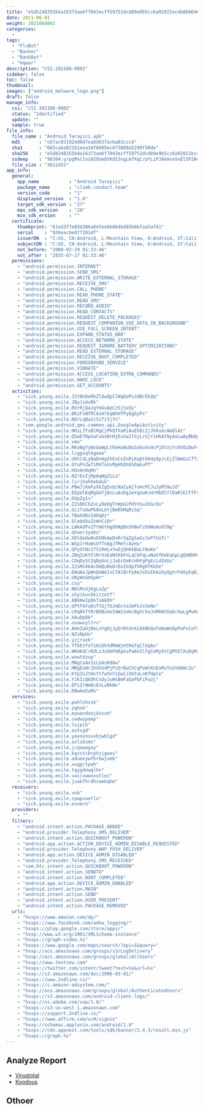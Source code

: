 ```yaml
---
title: "e5db248355b4a16373ae6f7043ecff59751dcd89e9b5cc6a92022ec4b8b06467"
date: 2021-06-01
weight: 2021060002
categories:
  -
tags:
  - "FluBot"
  - "Banker"
  - "BankBot"
  - "Hqwar"
description: "CSI-202106-0002"
sidebar: false
toc: false
thumbnail: 
images: ["android_malware_logo.png"]
draft: false
manage_info:
  csi: "CSI-202106-0002"
  status: "Identified"
  update: ""
  sample: true
file_info:
  file_name : "Android_Tarayici.apk"
  md5       : "c67ac031924d047ea0d637acba83ccc4"
  sha1	    : "665caba82161eea10f8605ec6f3089a5299f50de"
  sha256    : "e5db248355b4a16373ae6f7043ecff59751dcd89e9b5cc6a92022ec4b8b06467"
  ssdeep    : "98304:y/pgMxClni01OUeQYKdS3ngLm7XqC/pYLiPJAkHveVxElSP2Ae:ZMxCli/UbYKdSXOmb7YLiPJAkpkP2P"
  file_size : "3612452"
app_info:
  general:
    app_name           : "Android Tarayıcı"
    package_name       : "climb.conduct.team"
    version_code       : "1"
    displayed_version  : "1.0"
    target_sdk_version : "27"
    max_sdk_version    : "20"
    min_sdk_ersion     : ""
  certificate:
    thumbprint: "61ed377e85d386a8dfee6b864bd85b0bfaa5af81"
    serial    : "936eacbe07f201df"
    issuerDN  : "C:US, CN:Android, L:Mountain View, O:Android, ST:California, OU:Android, email:android@android.com"
    subjectDN : "C:US, CN:Android, L:Mountain View, O:Android, ST:California, OU:Android, email:android@android.com"
    not_before: "2008-02-29 01:33:46"
    not_after : "2035-07-17 01:33:46"
  permissions:
    - "android.permission.INTERNET"
    - "android.permission.SEND_SMS"
    - "android.permission.WRITE_EXTERNAL_STORAGE"
    - "android.permission.RECEIVE_SMS"
    - "android.permission.CALL_PHONE"
    - "android.permission.READ_PHONE_STATE"
    - "android.permission.READ_SMS"
    - "android.permission.RECORD_AUDIO"
    - "android.permission.READ_CONTACTS"
    - "android.permission.REQUEST_DELETE_PACKAGES"
    - "android.permission.REQUEST_COMPANION_USE_DATA_IN_BACKGROUND"
    - "android.permission.USE_FULL_SCREEN_INTENT"
    - "android.permission.EXPAND_STATUS_BAR"
    - "android.permission.ACCESS_NETWORK_STATE"
    - "android.permission.REQUEST_IGNORE_BATTERY_OPTIMIZATIONS"
    - "android.permission.READ_EXTERNAL_STORAGE"
    - "android.permission.RECEIVE_BOOT_COMPLETED"
    - "android.permission.FOREGROUND_SERVICE"
    - "android.permission.VIBRATE"
    - "android.permission.ACCESS_LOCATION_EXTRA_COMMANDS"
    - "android.permission.WAKE_LOCK"
    - "android.permission.GET_ACCOUNTS"
  activities:
    - "sick.young.exile.JStNnDeRkZlOwQpClWqQoPuJdBrEkQq"
    - "sick.young.exile.JByJsUuRk"
    - "sick.young.exile.RUrRjQaJqYmGuApCzSjSxOy"
    - "sick.young.exile.BKzFsNfMlAiHlEqWhHfPyEgGyPx"
    - "sick.young.exile.NUrLqBaIcScTzIjYn"
    - "com.google.android.gms.common.api.GoogleApiActivity"
    - "sick.young.exile.NRzLfFxBlMgCjPkQfXaRiAuEhBiIjJhRuXcAmQlAt"
    - "sick.young.exile.QSwEfRpGaFuGxBrHjEuSaItGjLcGjYiHkAtNyAxLwAyBbQg"
    - "sick.young.exile.vmo"
    - "sick.young.exile.RKoNgYyWzUwWpLtReHuNuBoSoEuXxHcPjDlUjYcOtQiDwFcXiKuUd"
    - "sick.young.exile.lcggxqtkgeee"
    - "sick.young.exile.UOtCdLyNaDnHgIhExCoZnRiKqAtOkHyQpJcEjZlWmGsCfTxQz"
    - "sick.young.exile.GYuPnZwTiRkTxUsMpHhQhEhOaEuPf"
    - "sick.young.exile.HUxAnOqHn"
    - "sick.young.exile.NZrEoIjHpAqWgZiLa"
    - "sick.young.exile.lirjhahhebduk"
    - "sick.young.exile.PNwJjKmFyXkZgEnQcNaIyAjToHcMlJuJyMlNuJd"
    - "sick.young.exile.EEpUlKqMgGmTjDnLuAxDgJwYqSwKsHrMkDlYlRaRlKlFfFyNj"
    - "sick.young.exile.DUpZqIs"
    - "sick.young.exile.ZZsNhCbZuLyOeDgTnHpGiPdYnSuJbGcOo"
    - "sick.young.exile.GCzTuUwPbOnLbYjBeRhMqRzSq"
    - "sick.young.exile.TBaXdDsSdHqDz"
    - "sick.young.exile.ECeQdXuZzWnCiDr"
    - "sick.young.exile.LWkAdPxZfYmGtUgQhNpBnShBwTzDdWuAsOlNq"
    - "sick.young.exile.qhaorzyabx"
    - "sick.young.exile.XDlQeUwOuDhNkApDxRrSqZgSaGzJoPfUuTc"
    - "sick.young.exile.WSpIrHuWsUfTnQgJfMeTcAyHu"
    - "sick.young.exile.QPyGtNzIfSiRmLxYwOjQhKkBaLtNuKe"
    - "sick.young.exile.ZNqZoKtFiNrXxEaNtKkFnLqCbFqLuNaGfKeEqGpLgQmBkMrKy"
    - "sick.young.exile.CDqDyStZqNyUnLjJaEcOoKcHhFgPgEcLdZdUu"
    - "sick.young.exile.ZZsMsXbAcOmQuReDrDxIkOpThRgRfKkDe"
    - "sick.young.exile.EWaAeJpWnQoWeIxCfAlBrFpAeJsDsEkAzOyQgXrFmXyEqKz"
    - "sick.young.exile.UNyWsGmSpHr"
    - "sick.young.exile.csy"
    - "sick.young.exile.NDcMcUjKgLoZp"
    - "sick.young.exile.shyibucbkitzotf"
    - "sick.young.exile.ABkHwIpDkToAkDh"
    - "sick.young.exile.GPtFbFaDuTtGjTbJmDcYaJmFhJsSeNx"
    - "sick.young.exile.LRqRkTtRrBbBuUeImWiSoKcBgXrXaJnMhNtOaDrXwLgPwHdWi"
    - "sick.young.exile.XAuDpDk"
    - "sick.young.exile.ooawxyltrv"
    - "sick.young.exile.AOeZaUjBeLnYgOjJyDrNtUnXiAkNhQxFeNaWoDpPwFnCeYsUe"
    - "sick.young.exile.NZxNpUo"
    - "sick.young.exile.yzjrazk"
    - "sick.young.exile.YTbEtFnTiHiOkXdMeWjHtMaTgClUqAu"
    - "sick.young.exile.WKmKdCrKdLzJxUkPmRpGsPaBsSlFgCeMyXtCgMtElXuDqMrEz"
    - "sick.young.exile.wowtdzup"
    - "sick.young.exile.MNgCeAxSiLbAsKdAw"
    - "sick.young.exile.MRgEoNrJhXkUdPjPcDrBwCkCqPoWlKnEoMuTnGtHbWcZu"
    - "sick.young.exile.KYpZoJtHxYtTwSnYiGwCiXmTaLnKfHpCe"
    - "sick.young.exile.YJkIiQkDhCsOyJuWsBmFaOaPbFiPuUj"
    - "sick.young.exile.EPiZrWmOcEnLuRkWn"
    - "sick.young.exile.RBwAeEuMs"
  services:
    - "sick.young.exile.pwhlnhsxk"
    - "sick.young.exile.zqhxk"
    - "sick.young.exile.mywandonjdzxvm"
    - "sick.young.exile.cwdwypaep"
    - "sick.young.exile.lujpch"
    - "sick.young.exile.axtsgd"
    - "sick.young.exile.yaxovnsxxbjwblgd"
    - "sick.young.exile.azlsbsmn"
    - "sick.young.exile.jcqawogxy"
    - "sick.young.exile.kqzstcbrphzjgwou"
    - "sick.young.exile.adumxywfhrbwjvmb"
    - "sick.young.exile.xxggrtpwh"
    - "sick.young.exile.tqygdnwglhn"
    - "sick.young.exile.vaicswwxxutlez"
    - "sick.young.exile.juakfhrdhcwebqhm"
  receivers:
    - "sick.young.exile.vnb"
    - "sick.young.exile.cpwpsoetla"
    - "sick.young.exile.evnmrn"
  providers:
    - ""
  filters:
    - "android.intent.action.PACKAGE_ADDED"
    - "android.provider.Telephony.SMS_DELIVER"
    - "android.intent.action.QUICKBOOT_POWERON"
    - "android.app.action.ACTION_DEVICE_ADMIN_DISABLE_REQUESTED"
    - "android.provider.Telephony.WAP_PUSH_DELIVER"
    - "android.app.action.DEVICE_ADMIN_DISABLED"
    - "android.provider.Telephony.SMS_RECEIVED"
    - "com.htc.intent.action.QUICKBOOT_POWERON"
    - "android.intent.action.SENDTO"
    - "android.intent.action.BOOT_COMPLETED"
    - "android.app.action.DEVICE_ADMIN_ENABLED"
    - "android.intent.action.MAIN"
    - "android.intent.action.SEND"
    - "android.intent.action.USER_PRESENT"
    - "android.intent.action.PACKAGE_REMOVED"
  urls:
    - "hxxps://www.amazon.com/dp/"
    - "hxxps://www.facebook.com/adnw_logging/"
    - "hxxps://play.google.com/store/apps/"
    - "hxxp://www.w3.org/2001/XMLSchema-instance"
    - "hxxps://graph-video.%s"
    - "hxxps://www.google.com/maps/search/?api=1&query="
    - "hxxp://acs.amazonaws.com/groups/s3/LogDelivery"
    - "hxxp://acs.amazonaws.com/groups/global/AllUsers"
    - "hxxp://www.textnow.com"
    - "hxxps://twitter.com/intent/tweet?text=%s&url=%s"
    - "hxxp://s3.amazonaws.com/doc/2006-03-01/"
    - "hxxps://www.2ndline.co/"
    - "hxxps://c.amazon-adsystem.com/"
    - "hxxp://acs.amazonaws.com/groups/global/AuthenticatedUsers"
    - "hxxps://s3.amazonaws.com/android-client-logs/"
    - "hxxp://ns.adobe.com/xap/1.0/"
    - "hxxps://s3-us-west-1.amazonaws.com"
    - "hxxps://support.2ndline.co/"
    - "hxxps://www.affirm.com/u/#/signin"
    - "hxxp://schemas.applovin.com/android/1.0"
    - "hxxps://cdn.appnext.com/tools/sdk/banner/2.4.3/result.min.js"
    - "hxxps://graph.%s"
---
```


## Analyze Report

- [Virustotal](https://www.virustotal.com/gui/file/e5db248355b4a16373ae6f7043ecff59751dcd89e9b5cc6a92022ec4b8b06467)
- [Koodous](https://koodous.com/apks/e5db248355b4a16373ae6f7043ecff59751dcd89e9b5cc6a92022ec4b8b06467)

## Othoer
